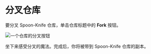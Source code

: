 # 分叉仓库

要分叉 Spoon-Knife 仓库，单击仓库标题中的 **Fork** 按钮。

![&#x4E00;&#x4E2A;&#x4ED3;&#x5E93;&#x7684;&#x5206;&#x53C9;&#x6309;&#x94AE;](https://github-images.s3.amazonaws.com/help/bootcamp/Bootcamp-Fork.png)

坐下来感受分叉的魔法。完成后，你将被带到 Spoon-Knife 仓库的副本。


